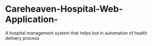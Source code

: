 # Careheaven-Hospital-Web-Application-
A hospital management system that helps but in automation of health delivery process
